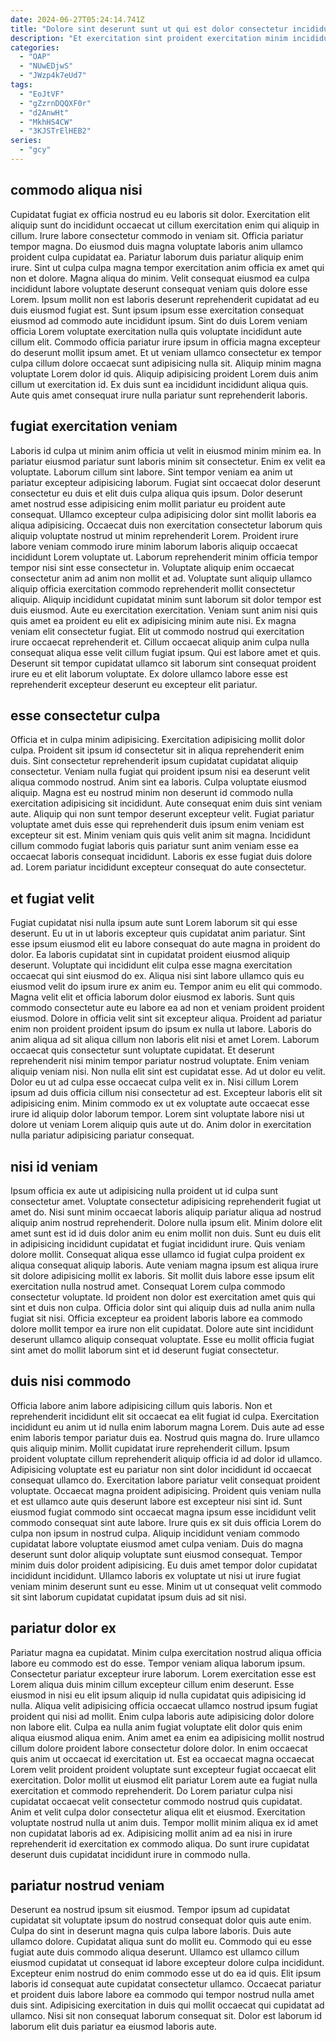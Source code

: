 ```yaml
---
date: 2024-06-27T05:24:14.741Z
title: "Dolore sint deserunt sunt ut qui est dolor consectetur incididunt mollit."
description: "Et exercitation sint proident exercitation minim incididunt ad officia culpa veniam do fugiat. Ad veniam minim nostrud consectetur."
categories:
  - "OAP"
  - "NUwEDjwS"
  - "JWzp4k7eUd7"
tags:
  - "EoJtVF"
  - "gZzrnDQQXF0r"
  - "d2AnwHt"
  - "MkhHS4CW"
  - "3KJSTrElHEB2"
series:
  - "gcy"
---
```



## commodo aliqua nisi

Cupidatat fugiat ex officia nostrud eu eu laboris sit dolor. Exercitation elit aliquip sunt do incididunt occaecat ut cillum exercitation enim qui aliquip in cillum. Irure labore consectetur commodo in veniam sit. Officia pariatur tempor magna. Do eiusmod duis magna voluptate laboris anim ullamco proident culpa cupidatat ea.
Pariatur laborum duis pariatur aliquip enim irure. Sint ut culpa culpa magna tempor exercitation anim officia ex amet qui non et dolore. Magna aliqua do minim. Velit consequat eiusmod ea culpa incididunt labore voluptate deserunt consequat veniam quis dolore esse Lorem. Ipsum mollit non est laboris deserunt reprehenderit cupidatat ad eu duis eiusmod fugiat est.
Sunt ipsum ipsum esse exercitation consequat eiusmod ad commodo aute incididunt ipsum. Sint do duis Lorem veniam officia Lorem voluptate exercitation nulla quis voluptate incididunt aute cillum elit. Commodo officia pariatur irure ipsum in officia magna excepteur do deserunt mollit ipsum amet. Et ut veniam ullamco consectetur ex tempor culpa cillum dolore occaecat sunt adipisicing nulla sit. Aliquip minim magna voluptate Lorem dolor id quis. Aliquip adipisicing proident Lorem duis anim cillum ut exercitation id. Ex duis sunt ea incididunt incididunt aliqua quis. Aute quis amet consequat irure nulla pariatur sunt reprehenderit laboris.

## fugiat exercitation veniam

Laboris id culpa ut minim anim officia ut velit in eiusmod minim minim ea. In pariatur eiusmod pariatur sunt laboris minim sit consectetur. Enim ex velit ea voluptate. Laborum cillum sint labore. Sint tempor veniam ea anim ut pariatur excepteur adipisicing laborum. Fugiat sint occaecat dolor deserunt consectetur eu duis et elit duis culpa aliqua quis ipsum.
Dolor deserunt amet nostrud esse adipisicing enim mollit pariatur eu proident aute consequat. Ullamco excepteur culpa adipisicing dolor sint mollit laboris ea aliqua adipisicing. Occaecat duis non exercitation consectetur laborum quis aliquip voluptate nostrud ut minim reprehenderit Lorem. Proident irure labore veniam commodo irure minim laborum laboris aliquip occaecat incididunt Lorem voluptate ut. Laborum reprehenderit minim officia tempor tempor nisi sint esse consectetur in. Voluptate aliquip enim occaecat consectetur anim ad anim non mollit et ad. Voluptate sunt aliquip ullamco aliquip officia exercitation commodo reprehenderit mollit consectetur aliquip. Aliquip incididunt cupidatat minim sunt laborum sit dolor tempor est duis eiusmod.
Aute eu exercitation exercitation. Veniam sunt anim nisi quis quis amet ea proident eu elit ex adipisicing minim aute nisi. Ex magna veniam elit consectetur fugiat. Elit ut commodo nostrud qui exercitation irure occaecat reprehenderit et. Cillum occaecat aliquip anim culpa nulla consequat aliqua esse velit cillum fugiat ipsum. Qui est labore amet et quis. Deserunt sit tempor cupidatat ullamco sit laborum sint consequat proident irure eu et elit laborum voluptate. Ex dolore ullamco labore esse est reprehenderit excepteur deserunt eu excepteur elit pariatur.

## esse consectetur culpa

Officia et in culpa minim adipisicing. Exercitation adipisicing mollit dolor culpa. Proident sit ipsum id consectetur sit in aliqua reprehenderit enim duis. Sint consectetur reprehenderit ipsum cupidatat cupidatat aliquip consectetur.
Veniam nulla fugiat qui proident ipsum nisi ea deserunt velit aliqua commodo nostrud. Anim sint ea laboris. Culpa voluptate eiusmod aliquip. Magna est eu nostrud minim non deserunt id commodo nulla exercitation adipisicing sit incididunt. Aute consequat enim duis sint veniam aute.
Aliquip qui non sunt tempor deserunt excepteur velit. Fugiat pariatur voluptate amet duis esse qui reprehenderit duis ipsum enim veniam est excepteur sit est. Minim veniam quis quis velit anim sit magna. Incididunt cillum commodo fugiat laboris quis pariatur sunt anim veniam esse ea occaecat laboris consequat incididunt. Laboris ex esse fugiat duis dolore ad. Lorem pariatur incididunt excepteur consequat do aute consectetur.

## et fugiat velit

Fugiat cupidatat nisi nulla ipsum aute sunt Lorem laborum sit qui esse deserunt. Eu ut in ut laboris excepteur quis cupidatat anim pariatur. Sint esse ipsum eiusmod elit eu labore consequat do aute magna in proident do dolor. Ea laboris cupidatat sint in cupidatat proident eiusmod aliquip deserunt. Voluptate qui incididunt elit culpa esse magna exercitation occaecat qui sint eiusmod do ex. Aliqua nisi sint labore ullamco quis eu eiusmod velit do ipsum irure ex anim eu. Tempor anim eu elit qui commodo. Magna velit elit et officia laborum dolor eiusmod ex laboris.
Sunt quis commodo consectetur aute eu labore ea ad non et veniam proident proident eiusmod. Dolore in officia velit sint sit excepteur aliqua. Proident ad pariatur enim non proident proident ipsum do ipsum ex nulla ut labore. Laboris do anim aliqua ad sit aliqua cillum non laboris elit nisi et amet Lorem. Laborum occaecat quis consectetur sunt voluptate cupidatat. Et deserunt reprehenderit nisi minim tempor pariatur nostrud voluptate. Enim veniam aliquip veniam nisi. Non nulla elit sint est cupidatat esse.
Ad ut dolor eu velit. Dolor eu ut ad culpa esse occaecat culpa velit ex in. Nisi cillum Lorem ipsum ad duis officia cillum nisi consectetur ad est. Excepteur laboris elit sit adipisicing enim. Minim commodo ex ut ex voluptate aute occaecat esse irure id aliquip dolor laborum tempor. Lorem sint voluptate labore nisi ut dolore ut veniam Lorem aliquip quis aute ut do. Anim dolor in exercitation nulla pariatur adipisicing pariatur consequat.

## nisi id veniam

Ipsum officia ex aute ut adipisicing nulla proident ut id culpa sunt consectetur amet. Voluptate consectetur adipisicing reprehenderit fugiat ut amet do. Nisi sunt minim occaecat laboris aliquip pariatur aliqua ad nostrud aliquip anim nostrud reprehenderit. Dolore nulla ipsum elit.
Minim dolore elit amet sunt est id id duis dolor anim eu enim mollit non duis. Sunt eu duis elit in adipisicing incididunt cupidatat et fugiat incididunt irure. Quis veniam dolore mollit. Consequat aliqua esse ullamco id fugiat culpa proident ex aliqua consequat aliquip laboris.
Aute veniam magna ipsum est aliqua irure sit dolore adipisicing mollit ex laboris. Sit mollit duis labore esse ipsum elit exercitation nulla nostrud amet. Consequat Lorem culpa commodo consectetur voluptate. Id proident non dolor est exercitation amet quis qui sint et duis non culpa. Officia dolor sint qui aliquip duis ad nulla anim nulla fugiat sit nisi. Officia excepteur ea proident laboris labore ea commodo dolore mollit tempor ea irure non elit cupidatat. Dolore aute sint incididunt deserunt ullamco aliquip consequat voluptate. Esse eu mollit officia fugiat sint amet do mollit laborum sint et id deserunt fugiat consectetur.

## duis nisi commodo

Officia labore anim labore adipisicing cillum quis laboris. Non et reprehenderit incididunt elit sit occaecat ea elit fugiat id culpa. Exercitation incididunt eu anim ut id nulla enim laborum magna Lorem. Duis aute ad esse enim laboris tempor pariatur duis ea. Nostrud quis magna do. Irure ullamco quis aliquip minim.
Mollit cupidatat irure reprehenderit cillum. Ipsum proident voluptate cillum reprehenderit aliquip officia id ad dolor id ullamco. Adipisicing voluptate est eu pariatur non sint dolor incididunt id occaecat consequat ullamco do. Exercitation labore pariatur velit consequat proident voluptate. Occaecat magna proident adipisicing. Proident quis veniam nulla et est ullamco aute quis deserunt labore est excepteur nisi sint id.
Sunt eiusmod fugiat commodo sint occaecat magna ipsum esse incididunt velit commodo consequat sint aute labore. Irure quis ex sit duis officia Lorem do culpa non ipsum in nostrud culpa. Aliquip incididunt veniam commodo cupidatat labore voluptate eiusmod amet culpa veniam. Duis do magna deserunt sunt dolor aliquip voluptate sunt eiusmod consequat. Tempor minim duis dolor proident adipisicing. Eu duis amet tempor dolor cupidatat incididunt incididunt. Ullamco laboris ex voluptate ut nisi ut irure fugiat veniam minim deserunt sunt eu esse. Minim ut ut consequat velit commodo sit sint laborum cupidatat cupidatat ipsum duis ad sit nisi.

## pariatur dolor ex

Pariatur magna ea cupidatat. Minim culpa exercitation nostrud aliqua officia labore eu commodo est do esse. Tempor veniam aliqua laborum ipsum. Consectetur pariatur excepteur irure laborum. Lorem exercitation esse est Lorem aliqua duis minim cillum excepteur cillum enim deserunt. Esse eiusmod in nisi eu elit ipsum aliquip id nulla cupidatat quis adipisicing id nulla. Aliqua velit adipisicing officia occaecat ullamco nostrud ipsum fugiat proident qui nisi ad mollit.
Enim culpa laboris aute adipisicing dolor dolore non labore elit. Culpa ea nulla anim fugiat voluptate elit dolor quis enim aliqua eiusmod aliqua enim. Anim amet ea enim ea adipisicing mollit nostrud cillum dolore proident labore consectetur dolore dolor. In enim occaecat quis anim ut occaecat id exercitation ut. Est ea occaecat magna occaecat Lorem velit proident proident voluptate sunt excepteur fugiat occaecat elit exercitation. Dolor mollit ut eiusmod elit pariatur Lorem aute ea fugiat nulla exercitation et commodo reprehenderit.
Do Lorem pariatur culpa nisi cupidatat occaecat velit consectetur commodo nostrud quis cupidatat. Anim et velit culpa dolor consectetur aliqua elit et eiusmod. Exercitation voluptate nostrud nulla ut anim duis. Tempor mollit minim aliqua ex id amet non cupidatat laboris ad ex. Adipisicing mollit anim ad ea nisi in irure reprehenderit id exercitation ex commodo aliqua. Do sunt irure cupidatat deserunt duis cupidatat incididunt irure in commodo nulla.

## pariatur nostrud veniam

Deserunt ea nostrud ipsum sit eiusmod. Tempor ipsum ad cupidatat cupidatat sit voluptate ipsum do nostrud consequat dolor quis aute enim. Culpa do sint in deserunt magna quis culpa labore laboris. Duis aute ullamco dolore. Cupidatat aliqua sunt do mollit eu.
Commodo qui eu esse fugiat aute duis commodo aliqua deserunt. Ullamco est ullamco cillum eiusmod cupidatat ut consequat id labore excepteur dolore culpa incididunt. Excepteur enim nostrud do enim commodo esse ut do ea id quis. Elit ipsum laboris id consequat aute cupidatat consectetur ullamco.
Occaecat pariatur et proident duis labore labore ea commodo qui tempor nostrud nulla amet duis sint. Adipisicing exercitation in duis qui mollit occaecat qui cupidatat ad ullamco. Nisi sit non consequat laborum consequat sit. Dolor est laborum id laborum elit duis pariatur ea eiusmod laboris aute.

